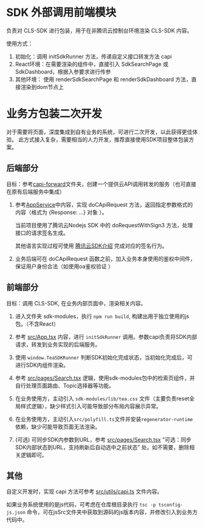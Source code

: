 # SDK 外部调用前端模块
负责对 CLS-SDK 进行包装，用于在非腾讯云控制台环境渲染 CLS-SDK 内容。

使用方式：
1. 初始化：调用 initSdkRunner 方法，传递自定义接口转发方法 capi
2. React环境：在需要渲染的组件中，直接引入 SdkSearchPage 或 SdkDashboard，根据入参要求进行传参
3. 其他环境： 使用 renderSdkSearchPage 和 renderSdkDashboard 方法，直接渲染到dom节点上



# 业务方包装二次开发
对于需要将页面，深度集成到自有业务的系统，可进行二次开发，以此获得更佳体验。
此方式接入复杂，需要相当的人力开发，推荐直接使用SDK项目整体包装方案。

## 后端部分
目标：参考[capi-forward](../capi-forward)文件夹，创建一个提供云API调用转发的服务（也可直接在原有后端服务中集成）

1. 参考[AppService](../capi-forward/src/app.service.ts)中内容，实现 doCApiRequest 方法，返回指定参数格式的内容（格式为 {Response: ...} 对象 ）。

   当前项目使用了腾讯云Nodejs SDK 中的 doRequestWithSign3 方法，处理接口的请求签名生成。

   其他语言实现过程可使用 [腾讯云SDK介绍](https://cloud.tencent.com/document/sdk/Description) 完成对应的签名行为。

2. 业务后端可在 doCApiRequest 函数之前，加入业务本身使用的鉴权中间件，保证用户身份合法（如使用oa鉴权验证 ）

## 前端部分
目标：调用 CLS-SDK, 在业务内部页面中，渲染相关内容。
1. 进入文件夹 sdk-modules，执行 `npm run build`, 构建出用于独立使用的js包。（不含React）

2. 参考 [src/App.tsx](../src/App.tsx) 内容，进行 `initSdkRunner` 调用。参数capi负责将SDK内部请求，转发到业务实现的后端服务。

3. 使用 `window.TeaSDKRunner` 判断SDK初始化完成状态，当初始化完成后，可进行SDK内组件渲染。

4. 参考 [src/pages/Search.tsx](../src/pages/Search.tsx) 逻辑，使用sdk-modules包中的检索页组件，并自行处理页面路由、Topic选择器等功能。

5. 在业务使用方，主动引入 `sdk-modules/lib/tea.css` 文件（主要负责reset全局样式逻辑），缺少样式引入可能导致部分布局内容展示异常。

6. 在业务使用方，主动引入`src/polyfill.ts`文件并安装`regenerator-runtime`依赖，缺少可能导致页面无法渲染。

7. (可选) 可同步SDK内参数到URL，参考 [src/pages/Search.tsx](../src/pages/Search.tsx) "可选：同步SDK内部状态到URL，支持刷新后自动选中之前状态" 处。如不需要，删除相关逻辑即可。

## 其他

自定义开发时，实现 capi 方法可参考 [src/utils/capi.ts](../src/utils/capi.ts) 文件内容。

如果业务系统使用的是js代码，可考虑在仓库根目录执行 `tsc -p tsconfig-js.json` 命令，可在jsSrc文件夹中获取到源码的js版本内容，并修改引入到业务方代码中。

